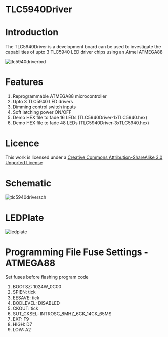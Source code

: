 TLC5940Driver
=============
Introduction
============
The TLC5940Driver is a development board can be used to investigate the capabilities of upto 3 TLC5940 LED driver chips using an Atmel ATMEGA88

![tlc5940driverbrd](https://cloud.githubusercontent.com/assets/5130298/7216062/eb26d70c-e5e8-11e4-9456-1a7475dc4c6c.PNG)

Features
========
1. Reprogrammable ATMEGA88 microcontroller
2. Upto 3 TLC5940 LED drivers
3. Dimming control switch inputs
4. Soft latching power ON/OFF
5. Demo HEX file to fade 16 LEDs (TLC5940Driver-1xTLC5940.hex)
6. Demo HEX file to fade 48 LEDs (TLC5940Driver-3xTLC5940.hex)

Licence
=======
<p>This work is licensed under a <a href="http://www.creativecommons.org/licenses/by-sa/3.0" target="_blank">Creative Commons Attribution-ShareAlike 3.0 Unported License</a> 

Schematic
=========
![tlc5940driversch](https://cloud.githubusercontent.com/assets/5130298/7105189/1923fe66-e105-11e4-80e8-40ed838f922f.PNG)

LEDPlate
========
![ledplate](https://cloud.githubusercontent.com/assets/5130298/7105035/c409c99a-e0fc-11e4-9680-42f8ffbcb5a7.PNG)

Programming File Fuse Settings - ATMEGA88 
=========================================
Set fuses before flashing program code

1. BOOTSZ: 1024W_0C00
2. SPIEN: tick
3. EESAVE: tick
4. BODLEVEL: DISABLED
5. CKOUT: tick
6. SUT_CKSEL: INTROSC_8MHZ_6CK_14CK_65MS
7. EXT:  F9
8. HIGH: D7
9. LOW:  A2
